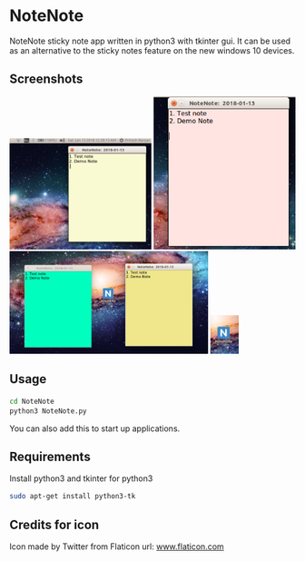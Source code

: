 # NoteNote

NoteNote sticky note app written in python3 with tkinter gui.
It can be used as an alternative to the sticky notes feature on the new windows 10 devices.

## Screenshots

<img src="./Screenshots/1.png" width="250">   <img src="./Screenshots/2.png" width="250">
<img src="./Screenshots/3.png" width="350">   <img src="./Screenshots/4.png" width="50">

## Usage

```bash
cd NoteNote
python3 NoteNote.py
```

You can also add this to start up applications.

## Requirements

Install python3 and tkinter for python3

```bash
sudo apt-get install python3-tk
```

## Credits for icon

Icon made by Twitter from Flaticon
url: www.flaticon.com